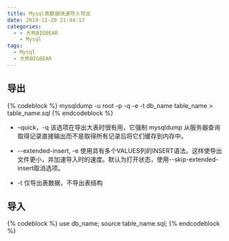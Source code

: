 ```yaml
---
title: Mysql表数据快速导入导出
date: 2019-12-20 21:44:13
categories:
  - - 大熊BIGBEAR
    - Mysql
tags:
  - Mysql
  - 大熊BIGBEAR
---
```


<!-- <meta name="referrer" content="no-referrer" /> -->

## 导出

{% codeblock %}
mysqldump -u root -p -q -e -t  db_name table_name > table_name.sql
{% endcodeblock %}


* –quick，-q
该选项在导出大表时很有用，它强制 mysqldump 从服务器查询取得记录直接输出而不是取得所有记录后将它们缓存到内存中。

* --extended-insert, -e
使用具有多个VALUES列的INSERT语法。这样使导出文件更小，并加速导入时的速度。默认为打开状态，使用--skip-extended-insert取消选项。

* -t 
仅导出表数据，不导出表结构

## 导入

{% codeblock %}
use db_name;
source table_name.sql;
{% endcodeblock %}
